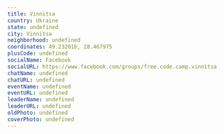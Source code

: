 ```yaml
---
title: Vinnitsa
country: Ukraine
state: undefined
city: Vinnitsa
neighborhood: undefined
coordinates: 49.232016, 28.467975
plusCode: undefined
socialName: Facebook
socialURL: https://www.facebook.com/groups/free.code.camp.vinnitsa
chatName: undefined
chatURL: undefined
eventName: undefined
eventURL: undefined
leaderName: undefined
leaderURL: undefined
oldPhoto: undefined
coverPhoto: undefined
---
```

